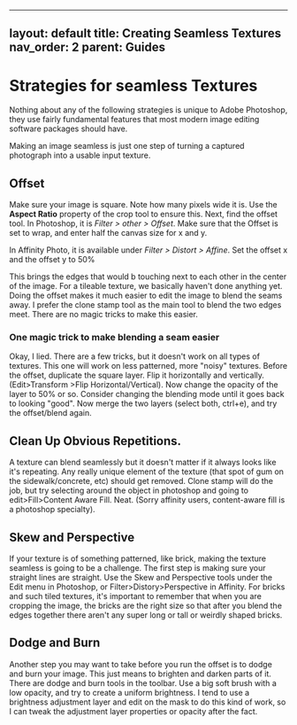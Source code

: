 ---
layout: default
title: Creating Seamless Textures 
nav_order: 2
parent: Guides
--
# Strategies for seamless Textures
Nothing about any of the following strategies is unique to Adobe Photoshop, they use fairly fundamental features that most modern image editing software packages should have.

Making an image seamless is just one step of turning a captured photograph into a usable input texture. 


## Offset
Make sure your image is square. Note how many pixels wide it is. Use the **Aspect Ratio** property of the crop tool to ensure this. Next, find the offset tool. In Photoshop, it is *Filter > other > Offset*. Make sure that the Offset is set to wrap, and enter half the canvas size for x and y. 

In Affinity Photo, it is available under *Filter > Distort > Affine*. Set the offset x and the offset y to 50% 

This brings the edges that would b touching next to each other in the center of the image. For a tileable texture, we basically haven't done anything yet. Doing the offset makes it much easier to edit the image to blend the seams away. I prefer the clone stamp tool as the main tool to blend the two edges meet. There are no magic tricks to make this easier.

### One magic trick to make blending a seam easier
Okay, I lied. There are a few tricks, but it doesn't work on all types of textures. This one will work on less patterned, more "noisy" textures. Before the offset, duplicate the square layer. Flip it horizontally and vertically. (Edit>Transform >Flip Horizontal/Vertical). Now change the opacity of the layer to 50% or so. Consider changing the blending mode until it goes back to looking "good". Now merge the two layers (select both, ctrl+e), and try the offset/blend again.

## Clean Up Obvious Repetitions.
A texture can blend seamlessly but it doesn't matter if it always looks like it's repeating. Any really unique element of the texture (that spot of gum on the sidewalk/concrete, etc) should get removed. Clone stamp will do the job, but try selecting around the object in photoshop and going to edit>Fill>Content Aware Fill. Neat. (Sorry affinity users, content-aware fill is a photoshop specialty).

## Skew and Perspective
If your texture is of something patterned, like brick, making the texture seamless is going to be a challenge. The first step is making sure your straight lines are straight. Use the Skew and Perspective tools under the Edit menu in Photoshop, or Filter>Distory>Perspective in Affinity.  For bricks and such tiled textures, it's important to remember that when you are cropping the image, the bricks are the right size so that after you blend the edges together there aren't any super long or tall or weirdly shaped bricks.

## Dodge and Burn
Another step you may want to take before you run the offset is to dodge and burn your image. This just means to brighten and darken parts of it. There are dodge and burn tools in the toolbar. Use a big soft brush with a low opacity, and try to create a uniform brightness. I tend to use a brightness adjustment layer and edit on the mask to do this kind of work, so I can tweak the adjustment layer properties or opacity after the fact.

